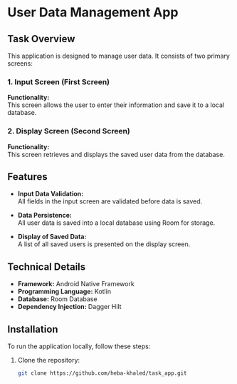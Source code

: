 # User Data Management App

## Task Overview

This application is designed to manage user data. It consists of two primary screens:

### 1. Input Screen (First Screen)
**Functionality:**  
This screen allows the user to enter their information and save it to a local database.

### 2. Display Screen (Second Screen)
**Functionality:**  
This screen retrieves and displays the saved user data from the database.

## Features

- **Input Data Validation:**  
  All fields in the input screen are validated before data is saved.
  
- **Data Persistence:**  
  All user data is saved into a local database using Room for storage.
  
- **Display of Saved Data:**  
  A list of all saved users is presented on the display screen.

## Technical Details

- **Framework:** Android Native Framework
- **Programming Language:** Kotlin
- **Database:** Room Database
- **Dependency Injection:** Dagger Hilt

## Installation

To run the application locally, follow these steps:

1. Clone the repository:
   ```bash
   git clone https://github.com/heba-khaled/task_app.git
